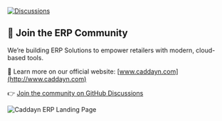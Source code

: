 [![Discussions](https://img.shields.io/github/discussions/Retail-Facts/erp-solutions?style=for-the-badge)](https://github.com/Retail-Facts/erp-solutions/discussions)

## 💬 Join the ERP Community

We’re building ERP Solutions to empower retailers with modern, cloud-based tools.

🔗 Learn more on our official website: [www.caddayn.com](http://www.caddayn.com)

👉 [Join the community on GitHub Discussions](https://github.com/Retail-Facts/erp-solutions/discussions)

![Caddayn ERP Landing Page](https://lh6.googleusercontent.com/C1cUzDxW6ROZBePHY0cA_FDtknamAuldZFzHCSEHn7bdaWRufO4_IEjtGwQqLls67XuDGbvrANV6pe4frEF9xaXz66RW3XAxH-VOHQpbSnhxVC85N4GzjRWFVUNPoRyLDQ=w1280)
